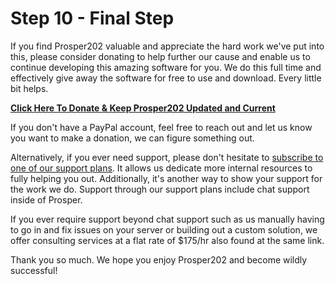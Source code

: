 # Step 10 - Final Step

If you find Prosper202 valuable and appreciate the hard work we've put into this, please consider donating to help further our cause and enable us to continue developing this amazing software for you. We do this full time and effectively give away the software for free to use and download. Every little bit helps.

**[Click Here To Donate & Keep Prosper202 Updated and Current](http://prosper.tracking202.com/apps/donate/)**

If you don't have a PayPal account, feel free to reach out and let us know you want to make a donation, we can figure something out.

Alternatively, if you ever need support, please don't hesitate to [subscribe to one of our support plans](https://dashboard.tracking202.com/signup/prosper202prosupport.php). It allows us dedicate more internal resources to fully helping you out. Additionally, it's another way to show your support for the work we do. Support through our support plans include chat support inside of Prosper.

If you ever require support beyond chat support such as us manually having to go in and fix issues on your server or building out a custom solution, we offer consulting services at a flat rate of $175/hr also found at the same link.

Thank you so much. We hope you enjoy Prosper202 and become wildly successful!